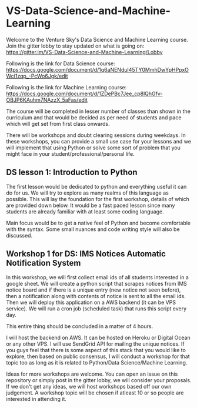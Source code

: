 # VS-Data-Science-and-Machine-Learning

Welcome to the Venture Sky's Data Science and Machine Learning course. Join the gitter lobby to stay updated on what is going on:
https://gitter.im/VS-Data-Science-and-Machine-Learning/Lobby

Following is the link for Data Science course:
https://docs.google.com/document/d/1q6aNENduI45TY0MmhDwYpHPpxOWci1zqp_-PcWo6Jgk/edit

Following is the link for Machine Learning course:
https://docs.google.com/document/d/1ZDePBc7Jee_cp8lQhGfv-OBJP6KAuhm7NAzzX_5aFas/edit

The course will be completed in lesser number of classes than shown in the curriculum and that would be decided as per need of students and pace which will get set from first class onwards.

There will be workshops and doubt clearing sessions during weekdays. In these workshops, you can provide a small use case for your lessons and we will implement that using Python or solve some sort of problem that you might face in your student/professional/personal life.

## DS lesson 1: Introduction to Python
The first lesson would be dedicated to python and everything useful it can do for us. We will try to explore as many realms of this language as possible. This will lay the foundation for the first workshop, details of which are provided down below. It would be a fast paced lesson since many students are already familiar with at least some coding language.

Main focus would be to get a native feel of Python and become comfortable with the syntax. Some small nuances and code writing style will also be discussed.


## Workshop 1 for DS: IMS Notices Automatic Notification System
In this workshop, we will first collect email ids of all students interested in a google sheet. We will create a python script that scrapes notices from IMS notice board and if there is a unique entry (new notice not seen before), then a notification along with contents of notice is sent to all the email ids. Then we will deploy this application on a AWS backend (it can be VPS service). We will run a cron job (scheduled task) that runs this script every day.

This entire thing should be concluded in a matter of 4 hours.

I will host the backend on AWS. It can be hosted on Heroku or Digital Ocean or any other VPS. I will use SendGrid API for mailing the unique notices. If you guys feel that there is some aspect of this stack that you would like to explore, then based on public consensus, I will conduct a workshop for that topic too as long as it is related to Python/Data Science/Machine Learning.




Ideas for more workshops are welcome. You can open an issue on this repository or simply post in the gitter lobby, we will consider your proposals. If we don't get any ideas, we will host workshops based off our own judgement. A workshop topic will be chosen if atleast 10 or so people are interested in attending it.
